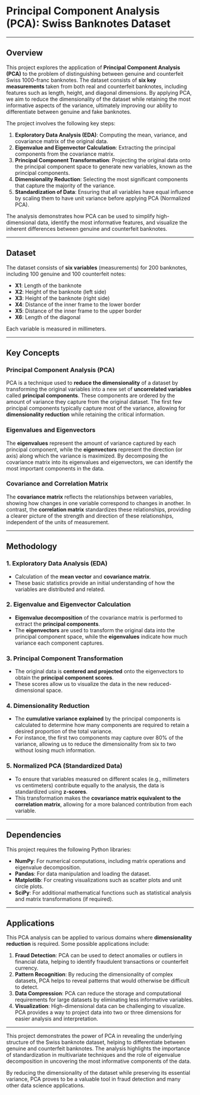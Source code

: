 # Principal Component Analysis (PCA): Swiss Banknotes Dataset

---

## Overview

This project explores the application of **Principal Component Analysis (PCA)** to the problem of distinguishing between genuine and counterfeit Swiss 1000-franc banknotes. The dataset consists of **six key measurements** taken from both real and counterfeit banknotes, including features such as length, height, and diagonal dimensions. By applying PCA, we aim to reduce the dimensionality of the dataset while retaining the most informative aspects of the variance, ultimately improving our ability to differentiate between genuine and fake banknotes.

The project involves the following key steps:

1. **Exploratory Data Analysis (EDA)**: Computing the mean, variance, and covariance matrix of the original data.
2. **Eigenvalue and Eigenvector Calculation**: Extracting the principal components from the covariance matrix.
3. **Principal Component Transformation**: Projecting the original data onto the principal component space to generate new variables, known as the principal components.
4. **Dimensionality Reduction**: Selecting the most significant components that capture the majority of the variance.
5. **Standardization of Data**: Ensuring that all variables have equal influence by scaling them to have unit variance before applying PCA (Normalized PCA).

The analysis demonstrates how PCA can be used to simplify high-dimensional data, identify the most informative features, and visualize the inherent differences between genuine and counterfeit banknotes.

---

## Dataset

The dataset consists of **six variables** (measurements) for 200 banknotes, including 100 genuine and 100 counterfeit notes:

- **X1**: Length of the banknote
- **X2**: Height of the banknote (left side)
- **X3**: Height of the banknote (right side)
- **X4**: Distance of the inner frame to the lower border
- **X5**: Distance of the inner frame to the upper border
- **X6**: Length of the diagonal

Each variable is measured in millimeters.

---

## Key Concepts

### Principal Component Analysis (PCA)

PCA is a technique used to **reduce the dimensionality** of a dataset by transforming the original variables into a new set of **uncorrelated variables** called **principal components**. These components are ordered by the amount of variance they capture from the original dataset. The first few principal components typically capture most of the variance, allowing for **dimensionality reduction** while retaining the critical information.

### Eigenvalues and Eigenvectors

The **eigenvalues** represent the amount of variance captured by each principal component, while the **eigenvectors** represent the direction (or axis) along which the variance is maximized. By decomposing the covariance matrix into its eigenvalues and eigenvectors, we can identify the most important components in the data.

### Covariance and Correlation Matrix

The **covariance matrix** reflects the relationships between variables, showing how changes in one variable correspond to changes in another. In contrast, the **correlation matrix** standardizes these relationships, providing a clearer picture of the strength and direction of these relationships, independent of the units of measurement.

---

## Methodology

### 1. Exploratory Data Analysis (EDA)

- Calculation of the **mean vector** and **covariance matrix**.
- These basic statistics provide an initial understanding of how the variables are distributed and related.

### 2. Eigenvalue and Eigenvector Calculation

- **Eigenvalue decomposition** of the covariance matrix is performed to extract the **principal components**.
- The **eigenvectors** are used to transform the original data into the principal component space, while the **eigenvalues** indicate how much variance each component captures.

### 3. Principal Component Transformation

- The original data is **centered and projected** onto the eigenvectors to obtain the **principal component scores**.
- These scores allow us to visualize the data in the new reduced-dimensional space.

### 4. Dimensionality Reduction

- The **cumulative variance explained** by the principal components is calculated to determine how many components are required to retain a desired proportion of the total variance.
- For instance, the first two components may capture over 80% of the variance, allowing us to reduce the dimensionality from six to two without losing much information.

### 5. Normalized PCA (Standardized Data)

- To ensure that variables measured on different scales (e.g., millimeters vs centimeters) contribute equally to the analysis, the data is standardized using **z-scores**.
- This transformation makes the **covariance matrix equivalent to the correlation matrix**, allowing for a more balanced contribution from each variable.

---

## Dependencies

This project requires the following Python libraries:

- **NumPy**: For numerical computations, including matrix operations and eigenvalue decomposition.
- **Pandas**: For data manipulation and loading the dataset.
- **Matplotlib**: For creating visualizations such as scatter plots and unit circle plots.
- **SciPy**: For additional mathematical functions such as statistical analysis and matrix transformations (if required).

---

## Applications

This PCA analysis can be applied to various domains where **dimensionality reduction** is required. Some possible applications include:

1. **Fraud Detection**: PCA can be used to detect anomalies or outliers in financial data, helping to identify fraudulent transactions or counterfeit currency.
2. **Pattern Recognition**: By reducing the dimensionality of complex datasets, PCA helps to reveal patterns that would otherwise be difficult to detect.
3. **Data Compression**: PCA can reduce the storage and computational requirements for large datasets by eliminating less informative variables.
4. **Visualization**: High-dimensional data can be challenging to visualize. PCA provides a way to project data into two or three dimensions for easier analysis and interpretation.

---

This project demonstrates the power of PCA in revealing the underlying structure of the Swiss banknote dataset, helping to differentiate between genuine and counterfeit banknotes. The analysis highlights the importance of standardization in multivariate techniques and the role of eigenvalue decomposition in uncovering the most informative components of the data.

By reducing the dimensionality of the dataset while preserving its essential variance, PCA proves to be a valuable tool in fraud detection and many other data science applications.  
